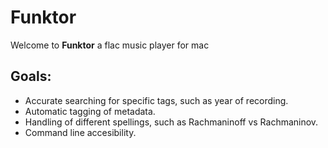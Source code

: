 # Funktor #

Welcome to **Funktor** a flac music player for mac


## Goals: ##

 * Accurate searching for specific tags, such as year of recording.
 * Automatic tagging of metadata.
 * Handling of different spellings, such as Rachmaninoff vs Rachmaninov.
 * Command line accesibility.
